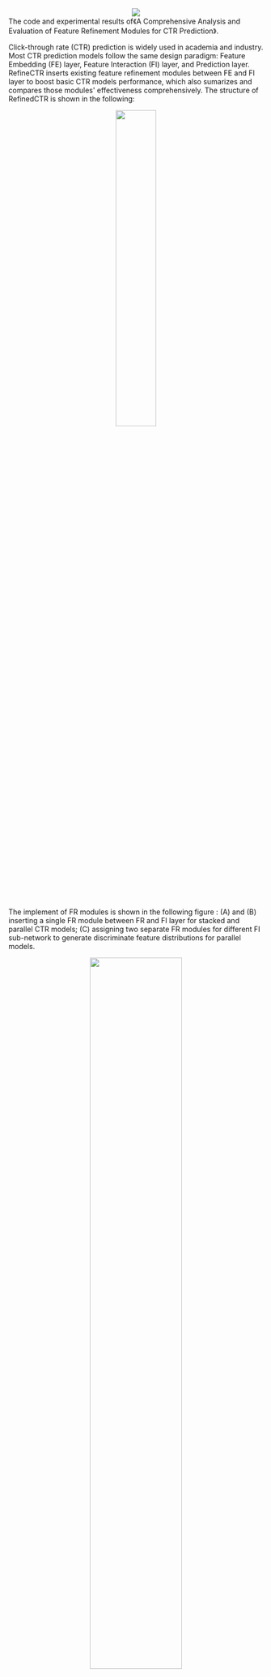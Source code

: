 <!-- <center>![RefineCTR](https://github.com/codectr/RefineCTR/blob/main/RefineCTR.png)<center> -->
<div align="center"><img src="https://github.com/codectr/RefineCTR/blob/main/RefineCTR.png"></div>
The code and experimental results of《A Comprehensive Analysis and Evaluation of Feature Refinement Modules for CTR Prediction》.  

Click-through rate (CTR) prediction is widely used in academia and industry. Most CTR prediction models follow the same design paradigm: Feature Embedding (FE) layer, Feature Interaction (FI) layer, and Prediction layer. RefineCTR inserts existing feature refinement modules between FE and FI layer to boost basic CTR models performance, which also sumarizes and compares those modules' effectiveness comprehensively.  The structure of RefinedCTR is shown in the following:

<div align="center"><img src="https://github.com/codectr/RefineCTR/blob/main/evaluation/figure/refinectr%20structure.png" width="40%"></div>

The implement of FR modules is shown in the following figure : (A) and (B) inserting a single FR module between FR and FI layer for stacked and parallel CTR models; (C) assigning two separate FR modules for different FI sub-network to generate discriminate feature distributions for parallel models.



<!-- <center>![The primary backbone structures of common CTR prediction models ](https://github.com/codectr/RefineCTR/blob/main/refineCTR%20framework.png)<center> -->
<div align="center" size=><img src="https://github.com/codectr/RefineCTR/blob/main/refineCTR%20framework.png" width="60%"></div>


# Feature Refinement Modules

We extrct 14 FR modules from existing works. And FAL equires that the input data not anonymous. Therefore, we do not evaluate FAL in the experiments as Criteo dataset is anonymous. It is worth noting that we would fix the hyper-parameters of the basic CTR models when applying these modules to ensure the fairness of the experiments. Relatively speaking, this also leaves space for improvement for each augmented model.

| Year | Module  | Literature  |
| :--: | :-----: | :---------: |
| 2019 | FEN     | IFM         |
| 2019 | SENET   | FiBiNet     |
| 2020 | FWN     | NON         |
| 2020 | DFEN    | DIFM        |
| 2020 | DRM     | FED         |
| 2020 | FAL     | FaFM        |
| 2020 | VGate   | GateNet     |
| 2020 | BGate   | GateNet     |
| 2020 | SelfAtt | InterHAt    |
| 2021 | TCE     | ContextNet  |
| 2021 | PFFN    | ContextNet  |
| 2022 | GFRL    | MCRF        |
| 2022 | FRNet-V | FRNet       |
| 2022 | FRNet-B | FRNet       |

# Basic CTR Models


|      | Model         | Publication | Patterns     |
| ---- | ------------- | ----------- | ------------ |
| 1    | FM            | ICDM'10     | A SIngle     |
| 2    | DeepFM        | IJCAI'17    | B   SIngle   |
| 3    | DeepFM        | IJCAI'17    | C   Separate |
| 4    | CN (DCN)      | ADKDD'17    | A   SIngle   |
| 5    | DCN           | ADKDD'17    | B   SIngle   |
| 6    | DCN           | ADKDD'17    | C   Separate |
| 7    | AFN (AFN+)    | AAAI'20     | A   SIngle   |
| 8    | AFN+          | AAAI'20     | B   SIngle   |
| 9    | AFN+          | AAAI'20     | C   Separate |
| 10   | CN2 (DCNV2)   | WWW'21      | A   SIngle   |
| 11   | DCNV2         | WWW'21      | B   SIngle   |
| 12   | DCNV2         | WWW'21      | C   Separate |
| 13   | CIN (xDeepFM) | KDD'18      | A   SIngle   |
| 14   | xDeepFM       | KDD'18      | B   SIngle   |
| 15   | xDeepFM       | KDD'18      | C   Separate |
|      |               |             |              |
| 16   | AFM           | IJCAI'17    | A   SIngle   |
| 17   | NFM           | SIGIR'17    | A   SIngle   |
| 18   | FwFM          | WWW'18      | A   SIngle   |
| 19   | FINT          | arXiv' 21   | A   SIngle   |
| 20   | PNN           | ICDM'16     | A   SIngle   |
| 21   | FiBiNET       | RecSys'19   | C   Separate |
| 22   | DCAP          | CIKM'21     | A   SIngle   |
| 23   | AutoInt       | CIKM'19      | A   SIngle   |
| 24   | AutoIntP      | CIKM'19     | B   SIngle   |
| 25   | AutoIntP      | CIKM'19      | C   Separate |

Generally, stacked models (e.g., FM. CN) only use pattern A (Single FR module); parallel models can adopt both pattern B (single FR module) and Pattern C (two separate FR modules).
Including basic model, we can generate N*14(N is the basic model number) augmented  models. Meanwhile, for parallel CTR model,  we can assigning different FR module for different FI sub-networks. Now we assign two same FR modules for different sub-networks.  

# Experiment Results

We will continue to update and upload the latest experimental results and analysis.


## Criteo
### AUC of Criteo
| Modules   | SKIP   | FEN    | SENET  | FWN    | DFEN   | DRM    | VGate  | BGate  | SelfAtt | TCE    | PFFN   | GFRL   | FRNet-V | FRNet-B |
| --------- | ------ | ------ | ------ | ------ | ------ | ------ | ------ | ------ | ------- | ------ | ------ | ------ | ------- | ------- |
| FM        | 0.8080 | 0.8100 | 0.8102 | 0.8100 | 0.8117 | 0.8107 | 0.8090 | 0.8091 | 0.8099  | 0.8112 | 0.8129 | 0.8134 | 0.8139  | 0.8140  |
| DeepFM    | 0.8121 | 0.8128 | 0.8125 | 0.8125 | 0.8121 | 0.8118 | 0.8125 | 0.8127 | 0.8112  | 0.8123 | 0.8129 | 0.8137 | 0.8140  | 0.8141  |
| DeepFM(2) | 0.8121 | 0.8130 | 0.8128 | 0.8129 | 0.8123 | 0.8119 | 0.8128 | 0.8131 | 0.8129  | 0.8128 | 0.8132 | 0.8138 | 0.8142  | 0.8142  |
| CN        | 0.8093 | 0.8102 | 0.8095 | 0.8094 | 0.8121 | 0.8109 | 0.8107 | 0.8110 | 0.8102  | 0.8122 | 0.8130 | 0.8139 | 0.8143  | 0.8144  |
| DCN       | 0.8125 | 0.8130 | 0.8116 | 0.8127 | 0.8127 | 0.8118 | 0.8124 | 0.8127 | 0.8122  | 0.8126 | 0.8131 | 0.8142 | 0.8143  | 0.8145  |
| DCN(2)    | 0.8125 | 0.8136 | 0.8122 | 0.8126 | 0.8131 | 0.8120 | 0.8124 | 0.8127 | 0.8129  | 0.8133 | 0.8132 | 0.8144 | 0.8144  | 0.8146  |
| AFN       | 0.8099 | 0.8140 | 0.8104 | 0.8106 | 0.8116 | 0.8110 | 0.8103 | 0.8101 | 0.8110  | 0.8122 | 0.8130 | 0.8130 | 0.8139  | 0.8141  |
| AFN+      | 0.8108 | 0.8141 | 0.8111 | 0.8124 | 0.8119 | 0.8125 | 0.8119 | 0.8118 | 0.8129  | 0.8128 | 0.8132 | 0.8141 | 0.8141  | 0.8141  |
| AFN+(2)   | 0.8108 | 0.8142 | 0.8116 | 0.8128 | 0.8127 | 0.8129 | 0.8124 | 0.8126 | 0.8131  | 0.8131 | 0.8134 | 0.8142 | 0.8143  | 0.8145  |
| CN2       | 0.8121 | 0.8119 | 0.8119 | 0.8140 | 0.8131 | 0.8140 | 0.8128 | 0.8133 | 0.8131  | 0.8138 | 0.8130 | 0.8143 | 0.8141  | 0.8143  |
| DCNV2     | 0.8128 | 0.8129 | 0.8122 | 0.8142 | 0.8134 | 0.8141 | 0.8130 | 0.8138 | 0.8135  | 0.8136 | 0.8130 | 0.8143 | 0.8141  | 0.8143  |
| DCNV2(2)  | 0.8128 | 0.8136 | 0.8125 | 0.8140 | 0.8135 | 0.8142 | 0.8139 | 0.8140 | 0.8137  | 0.8138 | 0.8131 | 0.8144 | 0.8143  | 0.8144  |
| IMP       | -      | 0.18%  | 0.03%  | 0.13%  | 0.15%  | 0.12%  | 0.09%  | 0.11%  | 0.11%   | 0.18%  | 0.22%  | 0.33%  | 0.35%   | 0.37%   |

### Logloss of Criteo
| Modules   | SKIP   | FEN    | SENET  | FWN    | DFEN   | DRM    | VGate  | BGate  | SelfAtt | TCE    | PFFN   | GFRL   | FRNet-V | FRNet-B |
| --------- | ------ | ------ | ------ | ------ | ------ | ------ | ------ | ------ | ------- | ------ | ------ | ------ | ------- | ------- |
| FM        | 0.4437 | 0.4418 | 0.4416 | 0.4418 | 0.4401 | 0.4411 | 0.4425 | 0.4424 | 0.4408  | 0.4405 | 0.4391 | 0.4384 | 0.4380  | 0.4378  |
| DeepFM    | 0.4398 | 0.4390 | 0.4413 | 0.4393 | 0.4399 | 0.4400 | 0.4392 | 0.4390 | 0.4404  | 0.4396 | 0.4390 | 0.4382 | 0.4379  | 0.4378  |
| DeepFM(2) | 0.4398 | 0.4389 | 0.4410 | 0.4389 | 0.4396 | 0.4400 | 0.4390 | 0.4386 | 0.4389  | 0.4390 | 0.4387 | 0.4380 | 0.4378  | 0.4377  |
| CN        | 0.4498 | 0.4415 | 0.4432 | 0.4496 | 0.4398 | 0.4409 | 0.4409 | 0.4406 | 0.4417  | 0.4398 | 0.4392 | 0.4380 | 0.4378  | 0.4375  |
| DCN       | 0.4394 | 0.4389 | 0.4419 | 0.4391 | 0.4393 | 0.4400 | 0.4394 | 0.4391 | 0.4395  | 0.4396 | 0.4392 | 0.4377 | 0.4376  | 0.4375  |
| DCN(2)    | 0.4394 | 0.4383 | 0.4405 | 0.4391 | 0.4389 | 0.4399 | 0.4393 | 0.4391 | 0.4389  | 0.4386 | 0.4388 | 0.4376 | 0.4374  | 0.4374  |
| AFN       | 0.4420 | 0.4378 | 0.4412 | 0.4411 | 0.4402 | 0.4409 | 0.4413 | 0.4416 | 0.4408  | 0.4396 | 0.4391 | 0.4388 | 0.4379  | 0.4377  |
| AFN+      | 0.4410 | 0.4378 | 0.4407 | 0.4394 | 0.4399 | 0.4394 | 0.4398 | 0.4399 | 0.4389  | 0.4390 | 0.4390 | 0.4378 | 0.4378  | 0.4378  |
| AFN+(2)   | 0.4410 | 0.4378 | 0.4401 | 0.4390 | 0.4392 | 0.4388 | 0.4393 | 0.4391 | 0.4388  | 0.4388 | 0.4388 | 0.4377 | 0.4376  | 0.4374  |
| CN2       | 0.4389 | 0.4402 | 0.4402 | 0.4380 | 0.4393 | 0.4381 | 0.4394 | 0.4386 | 0.4387  | 0.4383 | 0.4393 | 0.4378 | 0.4379  | 0.4378  |
| DCNV2     | 0.4390 | 0.4391 | 0.4399 | 0.4379 | 0.4389 | 0.4380 | 0.4390 | 0.4382 | 0.4383  | 0.4385 | 0.4391 | 0.4378 | 0.4378  | 0.4378  |
| DCNV2(2)  | 0.4390 | 0.4382 | 0.4394 | 0.4380 | 0.4388 | 0.4379 | 0.4380 | 0.4380 | 0.4383  | 0.4383 | 0.4391 | 0.4376 | 0.4378  | 0.4377  |
| IMP       | -      | 0.44%  | 0.03%  | 0.22%  | 0.35%  | 0.33%  | 0.29%  | 0.35%  | 0.35%   | 0.43%  | 0.45%  | 0.70%  | 0.74%   | 0.77%   |

### Assigning Two Seperate Feature Refinement Modules for Different sub-networks based on DeepFM.

<table border=0,rules=none><tr> <td><img src="https://github.com/codectr/RefineCTR/blob/main/evaluation/figure/deepfm_auc.jpg" border=0></td> <td><img src="https://github.com/codectr/RefineCTR/blob/main/evaluation/figure/deepfm_ll.jpg" border=0></td> </tr></table> 

## Frappe
### AUC of Frappe
| Modules   | SKIP   | FEN    | SENET  | FWN    | DFEN   | DRM    | VGate  | BGate  | SelfAtt | TCE    | PFFN   | GFRL   | FRNet-V | FRNet-B |
| --------- | ------ | ------ | ------ | ------ | ------ | ------ | ------ | ------ | ------- | ------ | ------ | ------ | ------- | ------- |
| FM        | 0.9786 | 0.9789 | 0.9800 | 0.9808 | 0.9799 | 0.9820 | 0.9801 | 0.9803 | 0.9806  | 0.9800 | 0.9822 | 0.9821 | 0.9828  | 0.9831  |
| DeepFM    | 0.9824 | 0.9828 | 0.9827 | 0.9824 | 0.9824 | 0.9827 | 0.9828 | 0.9825 | 0.9831  | 0.9824 | 0.9830 | 0.9828 | 0.9837  | 0.9840  |
| DeepFM(2) | 0.9824 | 0.9830 | 0.9829 | 0.9829 | 0.9827 | 0.9825 | 0.9835 | 0.9828 | 0.9836  | 0.9839 | 0.9829 | 0.9843 | 0.9848  | 0.9846  |
| CN        | 0.9797 | 0.9829 | 0.9798 | 0.9810 | 0.9810 | 0.9803 | 0.9803 | 0.9803 | 0.9816  | 0.9819 | 0.9826 | 0.9827 | 0.9825  | 0.9826  |
| DCN       | 0.9825 | 0.9830 | 0.9822 | 0.9826 | 0.9838 | 0.9834 | 0.9829 | 0.9820 | 0.9829  | 0.9827 | 0.9828 | 0.9838 | 0.9838  | 0.9837  |
| DCN(2)    | 0.9825 | 0.9834 | 0.9829 | 0.9831 | 0.9843 | 0.9843 | 0.9835 | 0.9829 | 0.9832  | 0.9839 | 0.9838 | 0.9840 | 0.9844  | 0.9847  |
| AFN       | 0.9812 | 0.9826 | 0.9812 | 0.9816 | 0.9822 | 0.9821 | 0.9821 | 0.9814 | 0.9820  | 0.9826 | 0.9815 | 0.9835 | 0.9838  | 0.9838  |
| AFN+      | 0.9827 | 0.9838 | 0.9827 | 0.9831 | 0.9840 | 0.9836 | 0.9830 | 0.9826 | 0.9830  | 0.9836 | 0.9827 | 0.9838 | 0.9843  | 0.9844  |
| AFN+(2)   | 0.9827 | 0.9840 | 0.9830 | 0.9840 | 0.9846 | 0.9838 | 0.9839 | 0.9827 | 0.9837  | 0.9838 | 0.9834 | 0.9841 | 0.9844  | 0.9847  |
| CN2       | 0.9810 | 0.9822 | 0.9813 | 0.9826 | 0.9830 | 0.9825 | 0.9827 | 0.9813 | 0.9827  | 0.9821 | 0.9817 | 0.9825 | 0.9826  | 0.9834  |
| DCNV2     | 0.9830 | 0.9833 | 0.9835 | 0.9831 | 0.9839 | 0.9837 | 0.9833 | 0.9826 | 0.9829  | 0.9833 | 0.9831 | 0.9840 | 0.9839  | 0.9845  |
| DCNV2(2)  | 0.9830 | 0.9838 | 0.9838 | 0.9838 | 0.9844 | 0.9838 | 0.9837 | 0.9828 | 0.9832  | 0.9841 | 0.9835 | 0.9845 | 0.9841  | 0.9849  |
| IMP       |        | 0.10%  | 0.04%  | 0.08%  | 0.12%  | 0.11%  | 0.08%  | 0.02%  | 0.09%   | 0.11%  | 0.10%  | 0.17%  | 0.20%   | 0.22%   |


| Modules    | SKIP   | FEN    | SENET  | FWN    | DFEN   | DRM    | VGate  | BGate  | SelfAtt | TCE    | PFFN   | GFRL   | FRNet-V | FRNet-B |
| ---------- | ------ | ------ | ------ | ------ | ------ | ------ | ------ | ------ | ------- | ------ | ------ | ------ | ------- | ------- |
| CIN        | 0.9834 | 0.9839 | 0.9835 | 0.9830 | 0.9837 | 0.9836 | 0.9772 | 0.9787 | 0.9813  | 0.9792 | 0.9837 | 0.9837 | 0.9845  | 0.9842  |
| xDeepFM    | 0.9841 | 0.9846 | 0.9844 | 0.9836 | 0.9836 | 0.9846 | 0.9844 | 0.9835 | 0.9830  | 0.9839 | 0.9837 | 0.9850 | 0.9851  | 0.9851  |
| xDeepFM(2) | 0.9841 | 0.9841 | 0.9844 | 0.9840 | 0.9841 | 0.9847 | 0.9850 | 0.9845 | 0.9832  | 0.9833 | 0.9831 | 0.9852 | 0.9853  | 0.9854  |
| NFM        | 0.9818 | 0.9830 | 0.9816 | 0.9799 | 0.9830 | 0.9825 | 0.9845 | 0.9830 | 0.9808  | 0.9818 | 0.9828 | 0.9839 | 0.9843  | 0.9855  |
| AFM        | 0.9697 | 0.9814 | 0.9797 | 0.9804 | 0.9808 | 0.9771 | 0.9718 | 0.9724 | 0.9793  | 0.9776 | 0.9801 | 0.9812 | 0.9816  | 0.9830  |
| FwFM       | 0.9834 | 0.9809 | 0.9834 | 0.9813 | 0.9834 | 0.9816 | 0.9830 | 0.9819 | 0.9840  | 0.9834 | 0.9823 | 0.9842 | 0.9831  | 0.9837  |
| FINT       | 0.9832 | 0.9845 | 0.9817 | 0.9828 | 0.9828 | 0.9842 | 0.9838 | 0.9833 | 0.9825  | 0.9822 | 0.9827 | 0.9848 | 0.9834  | 0.9840  |
| PNN        | 0.9841 | 0.9843 | 0.9846 | 0.9837 | 0.9836 | 0.9845 | 0.9835 | 0.9836 | 0.9828  | 0.9833 | 0.9831 | 0.9837 | 0.9842  | 0.9843  |
| FiBiNet    | 0.9827 | 0.9825 | 0.9825 | 0.9827 | 0.9829 | 0.9824 | 0.9828 | 0.9828 | 0.9830  | 0.9823 | 0.9819 | 0.9832 | 0.9835  | 0.9846  |
| DCAP       | 0.9841 | 0.9836 | 0.9845 | 0.9834 | 0.9843 | 0.9857 | 0.9846 | 0.9838 | 0.9823  | 0.9841 | 0.9824 | 0.9847 | 0.9853  | 0.9848  |

# Get started

1. **Test existing model with existing  module**.
Users can choose the appropriate CTR model and feature refinement module conveniently according their needs.
```
cd evaluation/mains
CUDA_VISIBLE_DEVICES=0 python main_frappe_base --model 0 --module 0
```

2. **Adding new model or module.**

   Our framework RefineCTR is modularized, users can adjust or add basic models and modules easily. 

